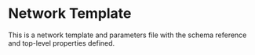 # Network Template

This is a network template and parameters file with the schema reference and top-level properties defined.